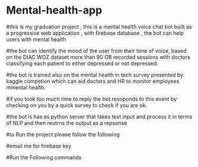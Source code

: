 # Mental-health-app

#this is my graduation project , this is a mental health voice chat bot built as a progressive web application , with firebase database , the bot can help users with mental health

#the bot can identify the mood of the user from their tone of voice, based on the DIAC WOZ dataset more than 90 GB recorded sessions with doctors classifying each patient to either depressed or not depressed.

#the bot is trained also on the mental health in tech survey presented by kaggle competion which can aid doctors and HR to monitor employees mmental health.

#if you took too much time to reply the bot resoponds to this event by checking on you by a quick survey to check if you are ok.

#the bot is has as python server that takes text input and process it in terms of NLP and then reutrns the output as a repsonse

#to Run the project please follow the following

#email me for firebase key

#Run the Following commands
